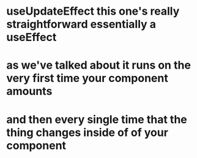 # useUpdateEffect this one's really straightforward essentially a useEffect
# as we've talked about it runs on the very first time your component amounts
# and then every single time that the thing changes inside of of your component